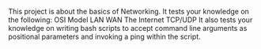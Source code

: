 This project is about the basics of Networking.
It tests your knowledge on the following:
	OSI Model
	LAN
	WAN
	The Internet
	TCP/UDP
It also tests your knowledge on writing bash scripts to accept command line arguments as positional parameters and invoking a ping within the script.
